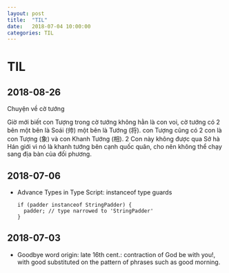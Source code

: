 ```yaml
---
layout: post
title:  "TIL"
date:   2018-07-04 10:00:00
categories: TIL
---
```


TIL
====

2018-08-26
----

Chuyện về cờ tướng

Giờ mới biết con Tượng trong cờ tướng không hằn là con voi, cờ tướng có 2 bên một bên là Soái (帅) một bên là Tướng (将). con Tượng cũng có 2 con là con Tượng (象) và con Khanh Tướng (相). 2 Con này không được qua Sở hà Hán giới vì nó là khanh tướng bên cạnh quốc quân, cho nên không thể chạy sang địa bàn của đối phương.


2018-07-06
----
- Advance Types in Type Script: instanceof type guards
  ```
  if (padder instanceof StringPadder) {
    padder; // type narrowed to 'StringPadder'
  }
  ```


2018-07-03
----

- Goodbye word origin: late 16th cent.: contraction of God be with you!, with good substituted on the pattern of phrases such as good morning.
